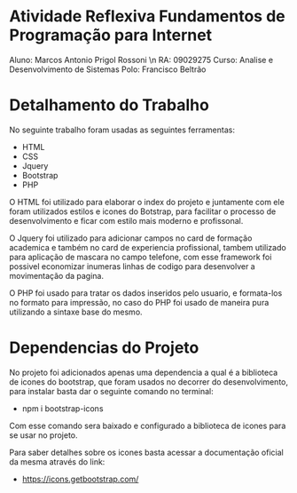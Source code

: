 # Atividade Reflexiva Fundamentos de Programação para Internet

Aluno: Marcos Antonio Prigol Rossoni \n
RA: 09029275
Curso: Analise e Desenvolvimento de Sistemas
Polo: Francisco Beltrão

# Detalhamento do Trabalho

No seguinte trabalho foram usadas as seguintes ferramentas:
- HTML
- CSS
- Jquery
- Bootstrap
- PHP

O HTML foi utilizado para elaborar o index do projeto e juntamente com ele foram utilizados estilos e icones do Botstrap, para facilitar o processo de desenvolvimento e ficar com estilo mais moderno e profissonal.

O Jquery foi utilizado para adicionar campos no card de formação academica e também no card de experiencia profissional, tambem utilizado para aplicação de mascara no campo telefone, com esse framework foi possivel economizar inumeras linhas de codigo para desenvolver a movimentação da pagina.

O PHP foi usado para tratar os dados inseridos pelo usuario, e formata-los no formato para impressão, no caso do PHP foi usado de maneira pura utilizando a sintaxe base do mesmo.

# Dependencias do Projeto

No projeto foi adicionados apenas uma dependencia a qual é a biblioteca de icones do bootstrap, que foram usados no decorrer do desenvolvimento, para instalar basta dar o seguinte comando no terminal: 

- npm i bootstrap-icons

Com esse comando sera baixado e configurado a biblioteca de icones para se usar no projeto.

Para saber detalhes sobre os icones basta acessar a documentação oficial da mesma através do link:

- https://icons.getbootstrap.com/